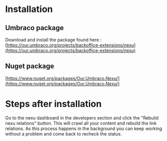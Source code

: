 # Installation #

## Umbraco package ##

Download and install the package found here : [https://our.umbraco.org/projects/backoffice-extensions/nexu](https://our.umbraco.org/projects/backoffice-extensions/nexu)

## Nuget package ##

[https://www.nuget.org/packages/Our.Umbraco.Nexu/](https://www.nuget.org/packages/Our.Umbraco.Nexu/)

# Steps after installation #

Go to the nexu dashboard in the developers section and click the "Rebuild nexu relations" button. This will crawl all your content and rebuild the link relations. As this process happens in the background you can keep working without a problem and come back to recheck the status.



